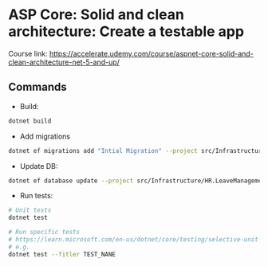 # ASP Core: Solid and clean architecture: Create a testable app

Course link: https://accelerate.udemy.com/course/aspnet-core-solid-and-clean-architecture-net-5-and-up/


## Commands

- Build:

```sh
dotnet build
```

- Add migrations

```sh
dotnet ef migrations add "Intial Migration" --project src/Infrastructure/HR.LeaveManagement.Persistence --startup-project src/API/HR.LeaveManagement.Api
```

- Update DB:

```sh
dotnet ef database update --project src/Infrastructure/HR.LeaveManagement.Persistence --startup-project src/API/HR.LeaveManagement.Api
```


- Run tests:

```sh
# Unit tests
dotnet test

# Run specific tests
# https://learn.microsoft.com/en-us/dotnet/core/testing/selective-unit-tests?pivots=mstest
# e.g.
dotnet test --fitler TEST_NANE
```
